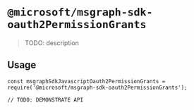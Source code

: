 # `@microsoft/msgraph-sdk-oauth2PermissionGrants`

> TODO: description

## Usage

```
const msgraphSdkJavascriptOauth2PermissionGrants = require('@microsoft/msgraph-sdk-oauth2PermissionGrants');

// TODO: DEMONSTRATE API
```
